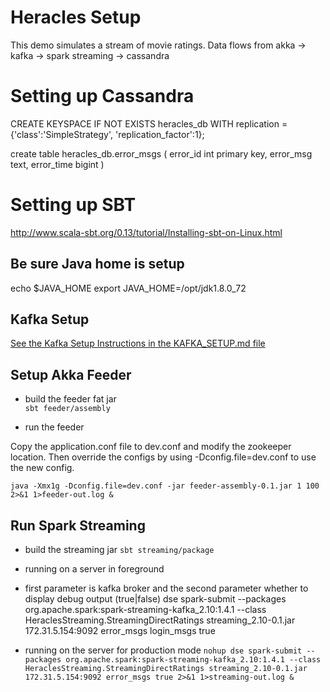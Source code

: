 # Heracles Setup

This demo simulates a stream of movie ratings.  Data flows from akka -> kafka -> spark streaming -> cassandra

# Setting up Cassandra


CREATE KEYSPACE IF NOT EXISTS heracles_db WITH replication = {'class':'SimpleStrategy', 'replication_factor':1};

create table heracles_db.error_msgs (
    error_id int primary key,
    error_msg text,
    error_time bigint
)


# Setting up SBT

http://www.scala-sbt.org/0.13/tutorial/Installing-sbt-on-Linux.html

## Be sure Java home is setup

echo $JAVA_HOME
export JAVA_HOME=/opt/jdk1.8.0_72

## Kafka Setup

[See the Kafka Setup Instructions in the KAFKA_SETUP.md file](KAFKA_SETUP.md)


## Setup Akka Feeder

* build the feeder fat jar   
`sbt feeder/assembly`

* run the feeder

Copy the application.conf file to dev.conf and modify the zookeeper location.  Then override the configs by using -Dconfig.file=dev.conf to use the new config.

`java -Xmx1g -Dconfig.file=dev.conf -jar feeder-assembly-0.1.jar 1 100 2>&1 1>feeder-out.log &`


## Run Spark Streaming

* build the streaming jar
`sbt streaming/package`

* running on a server in foreground
* first parameter is kafka broker and the second parameter whether to display debug output  (true|false)
dse spark-submit --packages org.apache.spark:spark-streaming-kafka_2.10:1.4.1 --class HeraclesStreaming.StreamingDirectRatings streaming_2.10-0.1.jar 172.31.5.154:9092 error_msgs login_msgs true

* running on the server for production mode
`nohup dse spark-submit --packages org.apache.spark:spark-streaming-kafka_2.10:1.4.1 --class HeraclesStreaming.StreamingDirectRatings streaming_2.10-0.1.jar 172.31.5.154:9092 error_msgs true 2>&1 1>streaming-out.log &`
